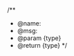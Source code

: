 <!--
 * @Descripttion: 
 * @version: 
 * @Author: Yueyang
 * @email: 1700695611@qq.com
 * @Date: 2020-09-30 15:16:23
 * @LastEditors: Yueyang
 * @LastEditTime: 2020-09-30 15:18:15
-->

/**
 * @name: 
 * @msg: 
 * @param {type} 
 * @return {type} 
 */
